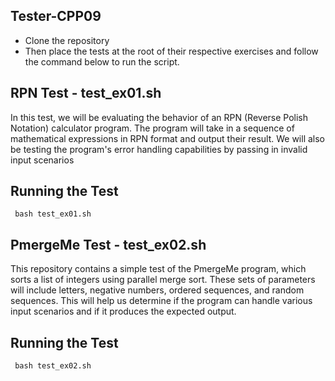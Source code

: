 ## Tester-CPP09
- Clone the repository
- Then place the tests at the root of their respective exercises and follow the command below to run the script.

## RPN Test - test_ex01.sh
In this test, we will be evaluating the behavior of an RPN (Reverse Polish Notation) calculator program. The program will take in a sequence of mathematical expressions in RPN format and output their result. We will also be testing the program's error handling capabilities by passing in invalid input scenarios

## Running the Test
``` bash test_ex01.sh```

## PmergeMe Test - test_ex02.sh
This repository contains a simple test of the PmergeMe program, which sorts a list of integers using parallel merge sort.
These sets of parameters will include letters, negative numbers, ordered sequences, and random sequences. This will help us determine if the program can handle various input scenarios and if it produces the expected output.

## Running the Test
``` bash test_ex02.sh```
